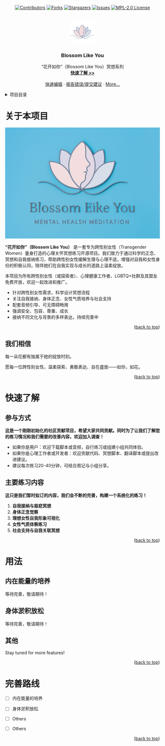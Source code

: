<a id="readme-top"></a>

<div align="center">

[![Contributors][contributors-shield]][contributors-url]
[![Forks][forks-shield]][forks-url]
[![Stargazers][stars-shield]][stars-url]
[![Issues][issues-shield]][issues-url]
[![MPL-2.0 License][license-shield]][license-url]

</div>

<br />

<div align="center">
  <a href="https://github.com/blossom-selves/blossom-like-you">
    <img src="docs/public/logos/logo.png" alt="Logo" width="80" height="80">
  </a>
  <h3 align="center">Blossom Like You</h3>
  <p align="center">
    “花开如你”（Blossom Like You）冥想系列
    <br />
    <a href="https://bloom.blsv.org/"><strong>快速了解 >></strong></a>
    <br />
    <br />
    <a href="https://github.dev/blossom-selves/blossom-selves">快速编辑</a>
    ·
    <a href="https://github.com/blossom-selves/blossom-like-you/issues">报告错误/提交建议</a>
    ·
    <a href="#">More...</a>
  </p>

</div>




<details>
  <summary>项目目录</summary>
  <ol>
    <li>
      <a href="#关于本项目">关于本项目</a>
      <ul>
        <li><a href="#我们相信">我们相信</a></li>
      </ul>
    </li>
    <li>
      <a href="#快速了解">快速了解</a>
      <ul>
        <li><a href="#参与方式">参与方式</a></li>
        <li><a href="#主要练习内容">主要练习内容</a></li>
      </ul>
    </li>
    <li><a href="#用法">用法</a></li>
    <li><a href="#完善路线">完善路线</a></li>
  </ol>
</details>



# 关于本项目

<div align="center">
<img src="docs/public/logos/product-screenshot.jpg" alt="product-screenshot" width="512" height="361">
</div>

**“花开如你”（Blossom Like You）** 是一套专为跨性别女性（Transgender Women）量身打造的心理关怀冥想练习开源项目。我们致力于通过科学的正念、冥想和自我接纳练习，帮助跨性别女性缓解生理与心理不适，增强对自我和女性身份的积极认同，陪伴她们在自我实现与成长的道路上温柔绽放。

本项目为所有跨性别女性（或探索者）、心理健康工作者、LGBTQ+社群及其盟友免费开放，欢迎一起改进和推广。

- 针对跨性别女性需求，科学设计冥想流程
- 关注自我接纳、身体正念、女性气质培养与社会支持
- 配套音频引导、可无障碍畅用
- 强调安全、包容、尊重、成长
- 接纳不同文化与背景的多样表达，持续完善中

<p align="right">(<a href="#readme-top">back to top</a>)</p>

## 我们相信

每一朵花都有独属于她的绽放时刻。

愿每一位跨性别女性，温柔探索、勇敢表达、自在盛放——如你，如花。

<p align="right">(<a href="#readme-top">back to top</a>)</p>

# 快速了解

## 参与方式

**这是一个刚刚初始化的社区贡献项目，希望大家共同贡献。同时为了让我们了解您的练习情况和我们需要的改善内容，欢迎加入调查！**

- 如果你是用户：欢迎下载脚本或音频，自行练习或组建小组共同体验。
- 如果你是心理工作者或开发者：欢迎贡献代码、冥想脚本、翻译脚本或提出改进建议。
- 建议每次练习20-40分钟，可结合周记与小组分享。

## 主要练习内容

**这只是我们暂时拟订的内容，我们会不断的完善，构建一个系统化的练习！**

1. **自我接纳与慈悲冥想**
2. **身体正念觉察**
3. **理想女性自我形象可视化**
4. **女性气质体察练习**
5. **社会支持与自我关联冥想**

<p align="right">(<a href="#readme-top">back to top</a>)</p>

# 用法

## 内在能量的培养

等待完善，敬请期待！

## 身体淤积放松

等待完善，敬请期待！

## 其他

Stay tuned for more features!

<p align="right">(<a href="#readme-top">back to top</a>)</p>

# 完善路线

- [ ] 内在能量的培养

- [ ] 身体淤积放松

- [ ] Others

- [ ] Others

<p align="right">(<a href="#readme-top">back to top</a>)</p>



[contributors-shield]: https://img.shields.io/github/contributors/blossom-selves/blossom-selves.svg?style=for-the-badge
[contributors-url]: https://github.com/blossom-selves/blossom-like-you/graphs/contributors
[forks-shield]: https://img.shields.io/github/forks/blossom-selves/blossom-selves.svg?style=for-the-badge
[forks-url]: https://github.com/blossom-selves/blossom-like-you/network/members
[stars-shield]: https://img.shields.io/github/stars/blossom-selves/blossom-selves.svg?style=for-the-badge
[stars-url]: https://github.com/blossom-selves/blossom-like-you/stargazers
[issues-shield]: https://img.shields.io/github/issues/blossom-selves/blossom-selves.svg?style=for-the-badge
[issues-url]: https://github.com/blossom-selves/blossom-like-you/issues
[license-shield]: https://img.shields.io/github/license/blossom-selves/blossom-selves.svg?style=for-the-badge
[license-url]: https://github.com/blossom-selves/blossom-like-you/blob/master/LICENSE